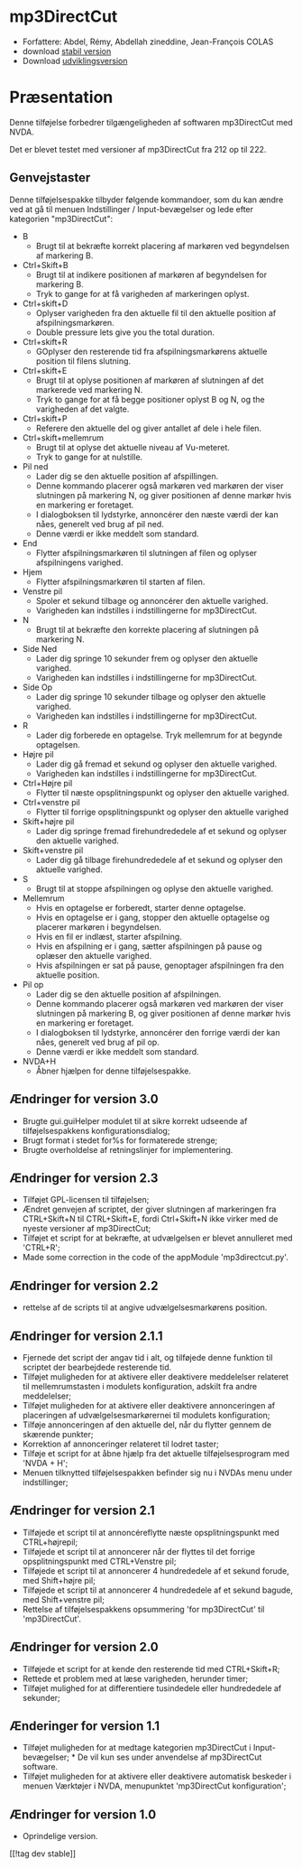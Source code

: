 # mp3DirectCut #

*	 Forfattere: Abdel, Rémy, Abdellah zineddine, Jean-François COLAS
*	 download [stabil version][1]
*	 Download [udviklingsversion][2]

# Præsentation #

Denne tilføjelse forbedrer tilgængeligheden af softwaren mp3DirectCut med
NVDA.

Det er blevet testet med versioner af mp3DirectCut fra 212 op til 222.

## Genvejstaster ##

Denne tilføjelsespakke tilbyder følgende kommandoer, som du kan ændre ved at
gå til menuen Indstillinger / Input-bevægelser og lede efter kategorien
"mp3DirectCut":

*	B
	*	Brugt til at bekræfte korrekt placering af markøren ved begyndelsen af markering B.
*	Ctrl+Skift+B
	*	Brugt til at indikere positionen af markøren af begyndelsen for markering B.
	*	Tryk to gange for at få varigheden af markeringen oplyst.
*	Ctrl+skift+D
	*	Oplyser varigheden fra den aktuelle  fil til den aktuelle position af afspilningsmarkøren.
	*	Double pressure lets give you the total duration.
*	Ctrl+skift+R
	*	GOplyser den resterende tid fra afspilningsmarkørens aktuelle position til filens slutning.
*	Ctrl+skift+E
	*	Brugt til at oplyse positionen af markøren af slutningen af det markerede ved markering N.
	*	 Tryk to gange for at få begge positioner oplyst B og N, og the varigheden af det valgte.
*	Ctrl+skift+P
	*	Referere den aktuelle del og giver antallet af dele i hele filen.
*	Ctrl+skift+mellemrum
	*	Brugt til at oplyse det aktuelle niveau af Vu-meteret.
	*	Tryk to gange for at nulstille.
*	Pil ned
	*	Lader dig se den aktuelle position af afspillingen.
	*	Denne kommando placerer også markøren ved markøren der viser slutningen på markering N, og giver positionen af denne markør hvis en markering er foretaget.
	*	I dialogboksen til lydstyrke, annoncérer den næste værdi der kan nåes, generelt ved brug af pil ned.
	*	Denne værdi er ikke meddelt som standard.
*	End
	*	Flytter afspilningsmarkøren til slutningen af filen og oplyser afspilningens varighed.
*	Hjem
	*	Flytter afspilningsmarkøren til starten af filen.
*	Venstre pil
	*	Spoler et sekund tilbage og annoncérer den aktuelle varighed.
	*	Varigheden kan indstilles i indstillingerne for mp3DirectCut.
*	N
	*	Brugt til at bekræfte den korrekte placering af slutningen på markering N.
*	Side Ned
	*	Lader dig springe 10 sekunder frem og oplyser den aktuelle varighed.
	*	Varigheden kan indstilles i indstillingerne for mp3DirectCut.
*	Side Op
	*	Lader dig springe 10 sekunder tilbage og oplyser den aktuelle varighed.
	*	Varigheden kan indstilles i indstillingerne for mp3DirectCut.
*	R
	*	Lader dig forberede en optagelse. Tryk mellemrum for at begynde optagelsen.
*	Højre pil
	*	Lader dig gå fremad et sekund og oplyser den aktuelle varighed.
	*	Varigheden kan indstilles i indstillingerne for mp3DirectCut.
*	Ctrl+Højre pil
	*	Flytter til næste opsplitningspunkt og oplyser den aktuelle varighed.
*	Ctrl+venstre pil
	*	Flytter til forrige opsplitningspunkt og oplyser den aktuelle varighed
*	Skift+højre pil
	*	Lader dig springe fremad firehundrededele af et sekund og oplyser den aktuelle varighed.
*	Skift+venstre pil
	*	Lader dig gå tilbage firehundrededele af et sekund og oplyser den aktuelle varighed. 
*	S
	*	Brugt til at stoppe afspilningen og oplyse den aktuelle varighed.
*	Mellemrum
	*	Hvis en optagelse er forberedt, starter denne optagelse.
	*	Hvis en optagelse er i gang, stopper den aktuelle optagelse og placerer markøren i begyndelsen.
	*	Hvis en fil er indlæst, starter afspilning.
	*	Hvis en afspilning er i gang, sætter afspilningen på pause og oplæser den aktuelle varighed.
	*	Hvis afspilningen er sat på pause, genoptager afspilningen fra den aktuelle position.
*	Pil op
	*	Lader dig se den aktuelle position af afspilningen.
	*	Denne kommando placerer også markøren ved markøren der viser slutningen på markering B, og giver positionen af denne markør hvis en markering er foretaget.
	*	I dialogboksen til lydstyrke, annoncérer den forrige værdi der kan nåes, generelt ved brug af pil op.
	*	Denne værdi er ikke meddelt som standard.
*	NVDA+H
	*	Åbner hjælpen for denne tilføjelsespakke.

## Ændringer for version 3.0 ##

*	 Brugte gui.guiHelper modulet til at sikre korrekt udseende af
   tilføjelsespakkens konfigurationsdialog;
*	 Brugt format i stedet for%s for formaterede strenge;
*	 Brugte overholdelse af retningslinjer for implementering.

## Ændringer for version 2.3 ##

*	 Tilføjet GPL-licensen til tilføjelsen;
*	 Ændret genvejen af scriptet, der giver slutningen af markeringen fra
   CTRL+Skift+N til CTRL+Skift+E, fordi Ctrl+Skift+N ikke virker med de
   nyeste versioner af mp3DirectCut;
*	 Tilføjet et script for at bekræfte, at udvælgelsen er blevet annulleret
   med 'CTRL+R';
*	 Made some correction in the code of the appModule 'mp3directcut.py'.

## Ændringer for version 2.2 ##

*	 rettelse af de scripts til at angive udvælgelsesmarkørens position.

## Ændringer for version 2.1.1 ##

*	 Fjernede det script der angav tid i alt, og tilføjede denne funktion til
   scriptet der bearbejdede resterende tid.
*	 Tilføjet muligheden for at aktivere eller deaktivere meddelelser
   relateret til mellemrumstasten i modulets konfiguration, adskilt fra
   andre meddelelser;
*	 Tilføjet muligheden for at aktivere eller deaktivere annonceringen af
   placeringen af udvælgelsesmarkørernei til modulets konfiguration;
*	 Tilføje annonceringen af den aktuelle del, når du flytter gennem de
   skærende punkter;
*	 Korrektion af annonceringer relateret til lodret taster;
*	 Tilføje et script for at åbne hjælp fra det aktuelle tilføjelsesprogram
   med 'NVDA + H';
*	 Menuen tilknytted tilføjelsespakken befinder sig nu i NVDAs menu under
   indstillinger;

## Ændringer for version 2.1 ##

*	 Tilføjede et script til at annoncéreflytte næste opsplitningspunkt med
   CTRL+højrepil;
*	 Tilføjede et script til at annoncerer når der flyttes til det forrige
   opsplitningspunkt med CTRL+Venstre pil;
*	 Tilføjede et script til at annoncerer 4 hundrededele af et sekund forude,
   med Shift+højre pil;
*	 Tilføjede et script til at annoncerer 4 hundrededele af et sekund bagude,
   med Shift+venstre pil;
*	 Rettelse af tilføjelsespakkens opsummering 'for mp3DirectCut' til
   'mp3DirectCut'.

## Ændringer for version 2.0 ##

*	 Tilføjede et script for at kende den resterende tid med CTRL+Skift+R;
*	 Rettede et problem med at læse varigheden, herunder timer;
*	 Tilføjet mulighed for at differentiere tusindedele eller hundrededele af
   sekunder;

## Ænderinger for version 1.1 ##

*	 Tilføjet muligheden for at medtage kategorien mp3DirectCut i Input-bevægelser;
	*	 De vil kun ses under anvendelse af mp3DirectCut software.
*	 Tilføjet muligheden for at aktivere eller deaktivere automatisk beskeder i menuen Værktøjer i NVDA, menupunktet 'mp3DirectCut konfiguration';

## Ændringer for version 1.0 ##

*	 Oprindelige version.

[[!tag dev stable]]

[1]: https://addons.nvda-project.org/files/get.php?file=mp3dc

[2]: https://addons.nvda-project.org/files/get.php?file=mp3dc-dev
